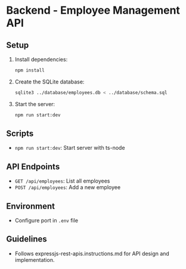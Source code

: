 # Backend - Employee Management API

## Setup

1. Install dependencies:
   ```sh
   npm install
   ```
2. Create the SQLite database:
   ```sh
   sqlite3 ../database/employees.db < ../database/schema.sql
   ```
3. Start the server:
   ```sh
   npm run start:dev
   ```

## Scripts
- `npm run start:dev`: Start server with ts-node

## API Endpoints
- `GET /api/employees`: List all employees
- `POST /api/employees`: Add a new employee

## Environment
- Configure port in `.env` file

## Guidelines
- Follows expressjs-rest-apis.instructions.md for API design and implementation.
